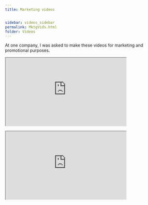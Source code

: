 ```yaml
---
title: Marketing videos


sidebar: videos_sidebar
permalink: MktgVids.html
folder: Videos
---
```




                                  
                                                           
<p>At one company, I was asked to make these videos for marketing and promotional purposes.</p>

<p><iframe allowtransparency="true" title="Wistia video player" allowFullscreen="0" scrolling="no" class="wistia_embed" name="wistia_embed" src="https://fast.wistia.net/embed/iframe/0wcj09fyro" width="400" height="225"></iframe></p>

<p></p>

<p><iframe allowtransparency="true" title="Wistia video player" allowFullscreen="0" scrolling="no" class="wistia_embed" name="wistia_embed" src="https://fast.wistia.net/embed/iframe/aa28bh7pju" width="400" height="225"></iframe></p>

                       



